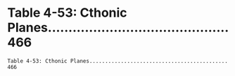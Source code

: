# Table 4-53: Cthonic Planes............................................ 466

```
Table 4-53: Cthonic Planes............................................ 466

```
